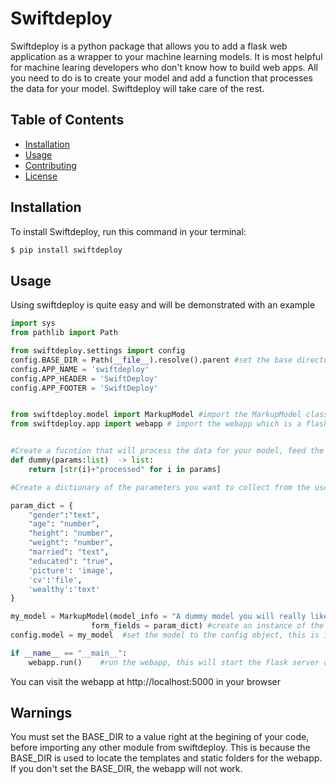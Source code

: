 # Swiftdeploy

Swiftdeploy is a python package that allows you to add a flask web application as a wrapper to your machine learning models. It is most helpful for machine learing developers who don't know how to build web apps. All you need to do is to create your model and add a function that processes the data for your model. Swiftdeploy will take care of the rest.

## Table of Contents

- [Installation](#installation)
- [Usage](#usage)
- [Contributing](#contributing)
- [License](#license)

## Installation

To install Swiftdeploy, run this command in your terminal:

```sh
$ pip install swiftdeploy
```

## Usage

Using swiftdeploy is quite easy and will be demonstrated with an example

```python
import sys 
from pathlib import Path

from swiftdeploy.settings import config
config.BASE_DIR = Path(__file__).resolve().parent #set the base directory of the project
config.APP_NAME = 'swiftdeploy'
config.APP_HEADER = 'SwiftDeploy'
config.APP_FOOTER = 'SwiftDeploy'


from swiftdeploy.model import MarkupModel #import the MarkupModel class
from swiftdeploy.app import webapp # import the webapp which is a flask app


#Create a fucntion that will process the data for your model, feed the model and return the result
def dummy(params:list)  -> list:
    return [str(i)+"processed" for i in params]

#Create a dictionary of the parameters you want to collect from the user, note that the values in the dict should match the html input types

param_dict = {
    "gender":"text",
    "age": "number",
    "height": "number",
    "weight": "number",
    "married": "text",
    "educated": "true",
    'picture': 'image',
    'cv':'file',
    'wealthy':'text'
}

my_model = MarkupModel(model_info = "A dummy model you will really like", model_func = dummy, 
                  form_fields = param_dict) #create an instance of the MarkupModel class
config.model = my_model  #set the model to the config object, this is important for the webapp to work

if __name__ == "__main__":
    webapp.run()    #run the webapp, this will start the flask server on port 5000, you can change the run parameters to suit your needs, e.g webapp.run(host="localhost", port=8080, debug=True)
```

You can visit the webapp at http://localhost:5000 in your browser

## Warnings
You must set the BASE_DIR to a value right at the begining of your code, before importing any other module from swiftdeploy. This is because the BASE_DIR is used to locate the templates and static folders for the webapp. If you don't set the BASE_DIR, the webapp will not work.
